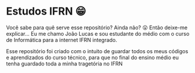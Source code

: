 # Estudos IFRN 😁

Você sabe para quê serve esse repositório? Ainda não? 😮 Então deixe-me explicar...
Eu me chamo João Lucas e sou estudante do médio com o curso de Informática para a internet IFRN integrado. 

Esse repositório foi criado com o intuito de guardar todos os meus códigos e aprendizados do curso técnico, para que no final do ensino médio eu tenha guardado toda a minha tragetória no IFRN
